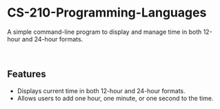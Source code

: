 # CS-210-Programming-Languages

A simple command-line program to display and manage time in both 12-hour and 24-hour formats.

<br/>

## Features
- Displays current time in both 12-hour and 24-hour formats.
- Allows users to add one hour, one minute, or one second to the time.
